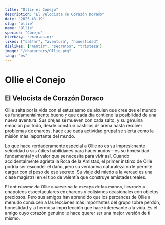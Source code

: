 ```yaml
---
title: "Ollie el Conejo"
description: "El Velocista de Corazón Dorado"
date: "2025-08-19"
slug: "ollie"
name: "Ollie"
species: "Conejo"
birthday: "2020-05-01"
likes: ["saltar", "aventura", "honestidad"]
dislikes: ["mentir", "secretos", "tristeza"]
image: "/characters/Ollie.png"
lang: "es"
---
```


# Ollie el Conejo
## El Velocista de Corazón Dorado

Ollie salta por la vida con el entusiasmo de alguien que cree que el mundo es fundamentalmente bueno y que cada día contiene la posibilidad de una nueva aventura. Sus orejas se mueven con cada salto, y su genuina emoción por todo, desde construir castillos de arena hasta resolver problemas de charcos, hace que cada actividad grupal se sienta como la misión más importante del mundo.

Lo que hace verdaderamente especial a Ollie no es su impresionante velocidad o sus útiles habilidades para hacer nudos—es su honestidad fundamental y el valor que se necesita para vivir así. Cuando accidentalmente agrieta la Roca de la Amistad, el primer instinto de Ollie podría ser esconder el daño, pero su verdadera naturaleza no le permite cargar con el peso de ese secreto. Su viaje del miedo a la verdad es una clase magistral en el tipo de valentía que construye amistades reales.

El entusiasmo de Ollie a veces se le escapa de las manos, llevando a chapoteos espectaculares en charcos y colisiones ocasionales con objetos preciosos. Pero sus amigos han aprendido que los percances de Ollie a menudo conducen a las lecciones más importantes del grupo sobre perdón, honestidad y la hermosa imperfección que hace interesante a la vida. Es el amigo cuyo corazón genuino te hace querer ser una mejor versión de ti mismo.